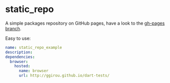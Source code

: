 static_repo
==========

A simple packages repository on GitHub pages, have a look to the [gh-pages branch](../gh-pages).

Easy to use:

```YAML
name: static_repo_example
description:
dependencies:
  browser:
    hosted:
      name: browser
      url: http://ggirou.github.io/dart-tests/
```
